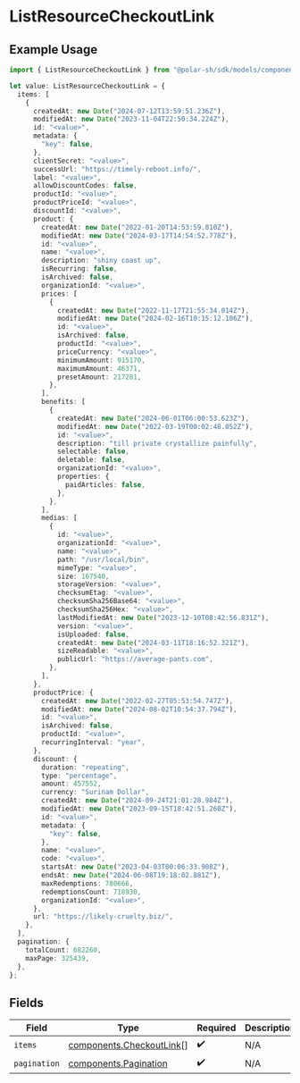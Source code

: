 # ListResourceCheckoutLink

## Example Usage

```typescript
import { ListResourceCheckoutLink } from "@polar-sh/sdk/models/components";

let value: ListResourceCheckoutLink = {
  items: [
    {
      createdAt: new Date("2024-07-12T13:59:51.236Z"),
      modifiedAt: new Date("2023-11-04T22:50:34.224Z"),
      id: "<value>",
      metadata: {
        "key": false,
      },
      clientSecret: "<value>",
      successUrl: "https://timely-reboot.info/",
      label: "<value>",
      allowDiscountCodes: false,
      productId: "<value>",
      productPriceId: "<value>",
      discountId: "<value>",
      product: {
        createdAt: new Date("2022-01-20T14:53:59.810Z"),
        modifiedAt: new Date("2024-03-17T14:54:52.778Z"),
        id: "<value>",
        name: "<value>",
        description: "shiny coast up",
        isRecurring: false,
        isArchived: false,
        organizationId: "<value>",
        prices: [
          {
            createdAt: new Date("2022-11-17T21:55:34.014Z"),
            modifiedAt: new Date("2024-02-16T10:15:12.106Z"),
            id: "<value>",
            isArchived: false,
            productId: "<value>",
            priceCurrency: "<value>",
            minimumAmount: 915170,
            maximumAmount: 46371,
            presetAmount: 217281,
          },
        ],
        benefits: [
          {
            createdAt: new Date("2024-06-01T06:00:53.623Z"),
            modifiedAt: new Date("2022-03-19T00:02:48.052Z"),
            id: "<value>",
            description: "till private crystallize painfully",
            selectable: false,
            deletable: false,
            organizationId: "<value>",
            properties: {
              paidArticles: false,
            },
          },
        ],
        medias: [
          {
            id: "<value>",
            organizationId: "<value>",
            name: "<value>",
            path: "/usr/local/bin",
            mimeType: "<value>",
            size: 167540,
            storageVersion: "<value>",
            checksumEtag: "<value>",
            checksumSha256Base64: "<value>",
            checksumSha256Hex: "<value>",
            lastModifiedAt: new Date("2023-12-10T08:42:56.831Z"),
            version: "<value>",
            isUploaded: false,
            createdAt: new Date("2024-03-11T18:16:52.321Z"),
            sizeReadable: "<value>",
            publicUrl: "https://average-pants.com",
          },
        ],
      },
      productPrice: {
        createdAt: new Date("2022-02-27T05:53:54.747Z"),
        modifiedAt: new Date("2024-08-02T10:54:37.794Z"),
        id: "<value>",
        isArchived: false,
        productId: "<value>",
        recurringInterval: "year",
      },
      discount: {
        duration: "repeating",
        type: "percentage",
        amount: 457552,
        currency: "Surinam Dollar",
        createdAt: new Date("2024-09-24T21:01:28.984Z"),
        modifiedAt: new Date("2023-09-15T18:42:51.260Z"),
        id: "<value>",
        metadata: {
          "key": false,
        },
        name: "<value>",
        code: "<value>",
        startsAt: new Date("2023-04-03T00:06:33.908Z"),
        endsAt: new Date("2024-06-08T19:18:02.881Z"),
        maxRedemptions: 780666,
        redemptionsCount: 718930,
        organizationId: "<value>",
      },
      url: "https://likely-cruelty.biz/",
    },
  ],
  pagination: {
    totalCount: 682260,
    maxPage: 325439,
  },
};
```

## Fields

| Field                                                                | Type                                                                 | Required                                                             | Description                                                          |
| -------------------------------------------------------------------- | -------------------------------------------------------------------- | -------------------------------------------------------------------- | -------------------------------------------------------------------- |
| `items`                                                              | [components.CheckoutLink](../../models/components/checkoutlink.md)[] | :heavy_check_mark:                                                   | N/A                                                                  |
| `pagination`                                                         | [components.Pagination](../../models/components/pagination.md)       | :heavy_check_mark:                                                   | N/A                                                                  |